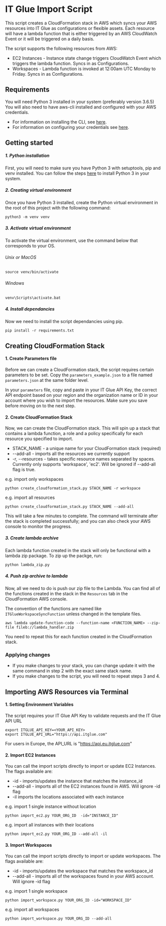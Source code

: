 # IT Glue Import Script

This script creates a CloudFormation stack in AWS which syncs your AWS resources into IT Glue as configurations or flexible assets.
Each resource will have a lambda function that is either triggered by an AWS CloudWatch Event or it will be triggered on a daily basis.

The script supports the following resources from AWS:
* EC2 Instances - Instance state change triggers CloudWatch Event which triggers the lambda function. Syncs in as Configurations.
* Workspaces - Lambda function is invoked at 12:00am UTC Monday to Friday. Syncs in as Configurations.

## Requirements

You will need Python 3 installed in your system (preferably version 3.6.5)
You will also need to have aws-cli installed and configured with your AWS credentials.
* For information on installing the CLI, see [here](https://docs.aws.amazon.com/cli/latest/userguide/installing.html).
* For information on configuring your credentials see [here](https://docs.aws.amazon.com/cli/latest/userguide/cli-chap-getting-started.html).

## Getting started

##### 1. Python installation
First, you will need to make sure you have Python 3 with setuptools, pip and venv installed.
You can follow the steps [here](http://docs.python-guide.org/en/latest/starting/installation/) to install Python 3 in your system.

##### 2. Creating virtual environment
Once you have Python 3 installed, create the Python virtual environment in the root of this project with the following command:
```
python3 -m venv venv
```

##### 3. Activate virtual environment
To activate the virtual environment, use the command below that corresponds to your OS.
###### Unix or MacOS
```
source venv/bin/activate
```
###### Windows
```
venv\Scripts\activate.bat
```

##### 4. Install dependancies
Now we need to install the script dependancies using pip.
```
pip install -r requirements.txt
```
## Creating CloudFormation Stack
#### 1. Create Parameters file
Before we can create a CloudFormation stack, the script requires certain parameters to be set. Copy the `parameters_example.json` to a file named `parameters.json` at the same folder level.

In your `parameters` file, copy and paste in your IT Glue API Key, the correct API endpoint based on your region and the organization name or ID in your account where you wish to import the resources. Make sure you save before moving on to the next step.

#### 2. Create CloudFormation Stack
Now, we can create the CloudFormation stack. This will spin up a stack that contains a lambda function, a role and a policy specifically for each resource you specified to import.

- STACK_NAME - a unique name for your CloudFormation stack (required)
- --add-all - imports all the resources we currently support
- -r, --resources - takes specific resource names separated by spaces. Currently only supports 'workspace', 'ec2'. Will be ignored if --add-all flag is true.

e.g. import only workspaces
```
python create_cloudformation_stack.py STACK_NAME -r workspace
```

e.g. import all resources
```
python create_cloudformation_stack.py STACK_NAME --add-all
```
This will take a few minutes to complete. The command will terminate after the stack is completed successfully; and you can also check your AWS console to monitor the progress.

##### 3. Create lambda archive
Each lambda function created in the stack will only be functional with a lambda zip package. To zip up the packge, run:
```
python lambda_zip.py
```

##### 4. Push zip archive to lambda
Now, all we need to do is push our zip file to the Lambda. You can find all of the functions created in the stack in the `Resources` tab in the CloudFormation AWS console.

The convention of the functions are named like `ITGlueWorkspaceSyncFunction` unless changed in the template files.

```
aws lambda update-function-code --function-name <FUNCTION_NAME> --zip-file fileb://lambda_handler.zip
```

You need to repeat this for each function created in the CloudFormation stack.

### Applying changes

* If you make changes to your stack, you can change update it with the same command in step 2 with the exact same stack name.
* If you make changes to the script, you will need to repeat steps 3 and 4.


## Importing AWS Resources via Terminal
#### 1. Setting Environment Variables
The script requires your IT Glue API Key to validate requests and the IT Glue API URL
```
export ITGLUE_API_KEY=<YOUR_API_KEY>
export ITGLUE_API_URL="https://api.itglue.com"
```
For users in Europe, the API_URL is "https://api.eu.itglue.com"

#### 2. Import EC2 Instances
You can call the import scripts directly to import or update EC2 Instances. The flags available are:

* -id - imports/updates the instance that matches the instance_id
* --add-all - imports all of the EC2 instances found in AWS. Will ignore -id flag
* -il imports the locations associated with each instance

e.g. import 1 single instance without location
```
python import_ec2.py YOUR_ORG_ID  -id="INSTANCE_ID"
```

e.g. import all instances with their locations
```
python import_ec2.py YOUR_ORG_ID --add-all -il
```

#### 3.  Import Workspaces
You can call the import scripts directly to import or update workspaces. The flags available are:

* -id - imports/updates the workspace that matches the workspace_id
* --add-all - imports all of the workspaces found in your AWS account. Will ignore -id flag

e.g. import 1 single workspace
```
python import_workspace.py YOUR_ORG_ID -id="WORKSPACE_ID"
```

e.g. import all workspaces
```
python import_workspace.py YOUR_ORG_ID --add-all
```
